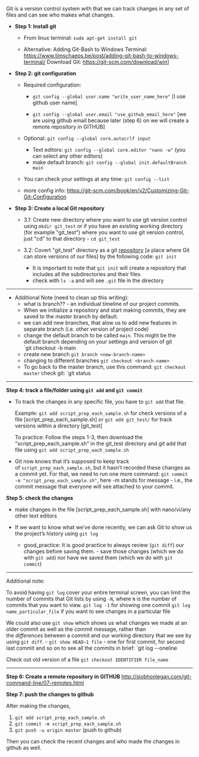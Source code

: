 Git is a version control system with that we can track changes in any set of files and can see who makes what changes. 

* **Step 1: Install git**

    - From linux terminal: `sudo apt-get install git`
    
    - Alternative: Adding Git-Bash to Windows Terminal: https://www.timschaeps.be/post/adding-git-bash-to-windows-terminal/ 
      Download Git: https://git-scm.com/download/win] 


* **Step 2: git configuration**
	* Required configuration:
  
		* `git config --global user.name "write_user_name_here"` [I use github user name]
    
		* `git config --global user.email "use_github_email_here"` [we are using github email because later (step 6) on we will create a remote repository in GITHUB]
    
	* Optional:
		```git config --global core.autocrlf input```
		* Text editors:
		```git config --global core.editor "nano -w"``` (you can select any other editors)
		* make default branch:
		```git config --global init.defaultBranch main```
		
	* You can check your settings at any time:
		```git config --list```
		
	* more config info: https://git-scm.com/book/en/v2/Customizing-Git-Git-Configuration 

* **Step 3: Create a local Git repository** 
	* 3.1: Create new directory where you want to use git version control using `mkdir git_test`
  or 
  if you have an existing working directory (for example "git_test") where you want to use git version control, just "cd" to that directory - `cd git_test`
    
   
	* 3.2: Covert "git_test" directory as a git [repository](http://siobhonlegan.com/git-command-line/reference.html#glossary) [a place where Git can store versions of our files] by the following code:
	`git init`
		 - It is important to note that `git init` will create a repository that includes all the subdirectories and their files
		 - check with `ls -a` and will see `.git` file in the directory

-----------------------------------------------------------------------------------------
* Additional Note (need to clean up this writing): 
	* what is branch?? - an individual timeline of our project commits.
	* When we initialize a repository and start making commits, they are saved to the master branch by default.
	* we can add new branches, that alow us to add new features in separate branch (i.e. other version of project code)
	* change the default branch to be called `main`. This might be the default branch depending on your settings and version of git  
		`git checkout -b main
	* create new branch `git branch <new-branch-name>`
	* changing to different branches `git checkout <branch-name>`
	* To go back to the master branch, use this command: `git checkout master`
		check git: `git status
-----------------------------------------------------------------------------------------

**Step 4: track a file/folder using `git add` and `git commit`**
  
  * To track the changes in any specific file, you have to `git add` that file. 
  
      Example: `git add script_prep_each_sample.sh` for check versions of a file [script_prep_each_sample.sh]
                or `git add git_test/` for track versions within a directory [git_test]
      
      To practice: Follow the steps 1-3, then download the "script_prep_each_sample.sh" in the git_test directory and git add that file using  `git add script_prep_each_sample.sh`


* Git now knows that it’s supposed to keep track of `script_prep_each_sample.sh`, but it hasn’t recorded these changes as a commit yet. For that, we need to run one more command:
	```git commit -m "script_prep_each_sample.sh"```, here -m stands for message - i.e., the commit message that everyone will see attached to your commit.


**Step 5: check the changes**
- make changes in the file [script_prep_each_sample.sh] with nano/vi/any other text editors

- If we want to know what we’ve done recently, we can ask Git to show us the project’s history using `git log`
  
  * good_practice: It is good practice to always review (`git diff`) our changes before saving them. - save those changes (which we do with `git add`) nor have we saved them (which we do with `git commit`)


--------------------------------------------------------------
Additional note:

To avoid having `git log` cover your entire terminal screen, you can limit the number of commits that Git lists by using `-N`, where `N` is the number of commits that you want to view.
	`git log -1` for showing one commit
	`git log name_particular_file` if you want to see changes in a particular file

We could also use `git show` which shows us what changes we made at an older commit as well as the commit message, rather than the _differences_ between a commit and our working directory that we see by using `git diff`. 
	- `git show HEAD~1 file` - one for first commit,  for second last commit and so on
to see all the commits in brief: `git log --oneline

Check out old version of a file `git checkout IDENTIFIER file_name`

-------------------------------------------------------------------

**Step 6: Create a remote repository in GITHUB**
	http://siobhonlegan.com/git-command-line/07-remotes.html 

**Step 7: push the changes to github**

After making the changes,

 1. `git add script_prep_each_sample.sh` 
 2. `git commit -m script_prep_each_sample.sh`
 3. `git push -u origin master` (push to github)
 
 Then you can check the recent changes and who made the changes in github as well.

